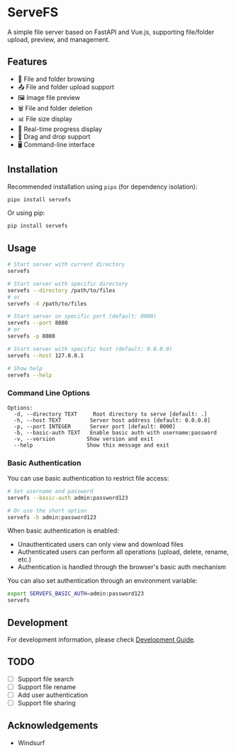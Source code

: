 # ServeFS

A simple file server based on FastAPI and Vue.js, supporting file/folder upload, preview, and management.

## Features

- 📁 File and folder browsing
- 📤 File and folder upload support
- 🖼️ Image file preview
- 🗑️ File and folder deletion
- 📊 File size display
- 🔄 Real-time progress display
- 💫 Drag and drop support
- 🖥️ Command-line interface

## Installation

Recommended installation using `pipx` (for dependency isolation):

```bash
pipx install servefs
```

Or using pip:

```bash
pip install servefs
```

## Usage

```bash
# Start server with current directory
servefs

# Start server with specific directory
servefs --directory /path/to/files
# or
servefs -d /path/to/files

# Start server on specific port (default: 8000)
servefs --port 8080
# or
servefs -p 8080

# Start server with specific host (default: 0.0.0.0)
servefs --host 127.0.0.1

# Show help
servefs --help
```

### Command Line Options

```
Options:
  -d, --directory TEXT     Root directory to serve [default: .]
  -h, --host TEXT         Server host address [default: 0.0.0.0]
  -p, --port INTEGER      Server port [default: 8000]
  -b, --basic-auth TEXT   Enable basic auth with username:password
  -v, --version          Show version and exit
  --help                 Show this message and exit
```

### Basic Authentication

You can use basic authentication to restrict file access:

```bash
# Set username and password
servefs --basic-auth admin:password123

# Or use the short option
servefs -b admin:password123
```

When basic authentication is enabled:
- Unauthenticated users can only view and download files
- Authenticated users can perform all operations (upload, delete, rename, etc.)
- Authentication is handled through the browser's basic auth mechanism

You can also set authentication through an environment variable:

```bash
export SERVEFS_BASIC_AUTH=admin:password123
servefs
```

## Development

For development information, please check [Development Guide](DEVELOP.md).

## TODO

- [ ] Support file search
- [ ] Support file rename
- [ ] Add user authentication
- [ ] Support file sharing

## Acknowledgements

- Windsurf
